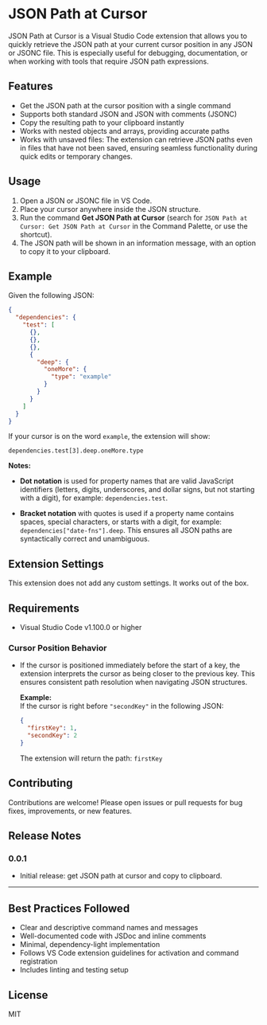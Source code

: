 # JSON Path at Cursor

JSON Path at Cursor is a Visual Studio Code extension that allows you to quickly retrieve the JSON path at your current cursor position in any JSON or JSONC file. This is especially useful for debugging, documentation, or when working with tools that require JSON path expressions.

## Features

- Get the JSON path at the cursor position with a single command
- Supports both standard JSON and JSON with comments (JSONC)
- Copy the resulting path to your clipboard instantly
- Works with nested objects and arrays, providing accurate paths
- Works with unsaved files: The extension can retrieve JSON paths even in files that have not been saved, ensuring seamless functionality during quick edits or temporary changes.

## Usage

1. Open a JSON or JSONC file in VS Code.
2. Place your cursor anywhere inside the JSON structure.
3. Run the command **Get JSON Path at Cursor** (search for `JSON Path at Cursor: Get JSON Path at Cursor` in the Command Palette, or use the shortcut).
4. The JSON path will be shown in an information message, with an option to copy it to your clipboard.

## Example

Given the following JSON:

```json
{
  "dependencies": {
    "test": [
      {},
      {},
      {},
      {
        "deep": {
          "oneMore": {
            "type": "example"
          }
        }
      }
    ]
  }
}
```

If your cursor is on the word `example`, the extension will show:

```
dependencies.test[3].deep.oneMore.type
```

**Notes:**  
- **Dot notation** is used for property names that are valid JavaScript identifiers (letters, digits, underscores, and dollar signs, but not starting with a digit), for example: `dependencies.test`.

- **Bracket notation** with quotes is used if a property name contains spaces, special characters, or starts with a digit, for example: `dependencies["date-fns"].deep`. This ensures all JSON paths are syntactically correct and unambiguous.

## Extension Settings

This extension does not add any custom settings. It works out of the box.

## Requirements

- Visual Studio Code v1.100.0 or higher
### Cursor Position Behavior

- If the cursor is positioned immediately before the start of a key, the extension interprets the cursor as being closer to the previous key. This ensures consistent path resolution when navigating JSON structures.

  **Example:**  
  If the cursor is right before `"secondKey"` in the following JSON:

  ```json
  {
    "firstKey": 1,
    "secondKey": 2
  }
  ```

  The extension will return the path: `firstKey`

## Contributing

Contributions are welcome! Please open issues or pull requests for bug fixes, improvements, or new features.

## Release Notes

### 0.0.1

- Initial release: get JSON path at cursor and copy to clipboard.

---

## Best Practices Followed

- Clear and descriptive command names and messages
- Well-documented code with JSDoc and inline comments
- Minimal, dependency-light implementation
- Follows VS Code extension guidelines for activation and command registration
- Includes linting and testing setup

## License

MIT

